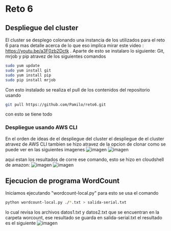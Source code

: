 # Reto 6

## Despliegue del cluster 
El cluster se desplego colonando una instancia de los utilizados para el reto 6 para mas detalle acerca de lo que eso implica mirar este video : https://youtu.be/a3F0zb2Dctk .
Aparte de esto se instalaro lo siguiente: Git, mrjob y pip atravez de los siguientes comandos
```bash
sudo yum update
sudo yum install git
sudo yum install pip
sudo pip install mrjob
```
Con esto instalado se realiza el pull de los contenidos del repositorio usando
```bash
git pull https://github.com/Pamilo/reto6.git
```
con esto  se tiene todo
### Despliegue usando AWS CLI
En el orden de ideas de el despliegue del cluster el despliegue de el cluster atravez de AWS CLI tambien se hizo atravez de la opcion de clonar como se puede ver en las siguientes imagenes
![imagen](https://github.com/Pamilo/reto6/assets/81716232/a21e5965-4de8-4768-99b5-b49be933bd65)
![imagen](https://github.com/Pamilo/reto6/assets/81716232/945a8ab5-5213-4377-8831-236c154abe34)

aqui estan los resultados de corre ese comando, esto se hizo en cloudshell de amazon:
![imagen](https://github.com/Pamilo/reto6/assets/81716232/fc21e192-3897-4787-9d63-a145854771b1)
![imagen](https://github.com/Pamilo/reto6/assets/81716232/e3136053-cb64-4654-97bd-a017e990db58)

## Ejecucion de programa WordCount
Iniciamos ejecutando "wordcount-local.py" para esto se usa el comando
```bash
python wordcount-local.py ./*.txt > salida-serial.txt
```
lo cual revisa los archivos datos1.txt y datos2.txt que se encuentran en la carpeta worcount, ese resultado se guarda en salida-serial.txt el resultado es el siguiente
![imagen](https://github.com/Pamilo/reto6/assets/81716232/c436321a-03cc-42ff-b7eb-c0fce9942759)
